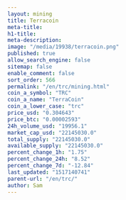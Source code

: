 ```yaml
---
layout: mining
title: Terracoin
meta-title: 
h1-title: 
meta-description: 
image: "/media/19938/terracoin.png"
published: true
allow_search_engine: false
sitemap: false
enable_comment: false
sort_order: 566
permalink: "/en/trc/mining.html"
coin_a_symbol: "TRC"
coin_a_name: "TerraCoin"
coin_a_lower_case: "trc"
price_usd: "0.304643"
price_btc: "0.00002593"
24h_volume_usd: "19956.1"
market_cap_usd: "22145030.0"
total_supply: "22145030.0"
available_supply: "22145030.0"
percent_change_1h: "1.75"
percent_change_24h: "8.52"
percent_change_7d: "-12.84"
last_updated: "1517140741"
parent-url: "/en/trc/"
author: Sam
---
```


